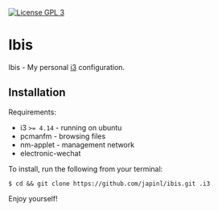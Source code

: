 [![License GPL 3][badge-license]](http://www.gnu.org/licenses/gpl-3.0.txt)

Ibis
====

Ibis - My personal [i3][] configuration.

Installation
------------

Requirements:

* i3 `>= 4.14` - running on ubuntu
* pcmanfm - browsing files
* nm-applet - management network
* electronic-wechat

To install, run the following from your terminal:

``` shell
$ cd && git clone https://github.com/japinl/ibis.git .i3
```

Enjoy yourself!

[i3]: https://i3wm.org/
[badge-license]: https://img.shields.io/badge/license-GPL_3-green.svg
